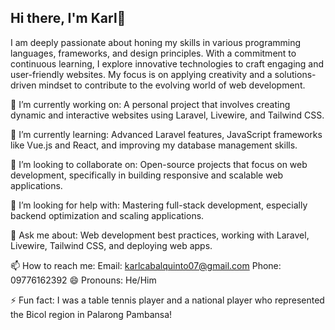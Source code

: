## Hi there, I'm Karl👋
I am deeply passionate about honing my skills in various programming languages, frameworks, and design principles. With a commitment to continuous learning, I explore innovative technologies to craft engaging and user-friendly websites. My focus is on applying creativity and a solutions-driven mindset to contribute to the evolving world of web development.

🔭 I’m currently working on:
A personal project that involves creating dynamic and interactive websites using Laravel, Livewire, and Tailwind CSS.

🌱 I’m currently learning:
Advanced Laravel features, JavaScript frameworks like Vue.js and React, and improving my database management skills.

👯 I’m looking to collaborate on:
Open-source projects that focus on web development, specifically in building responsive and scalable web applications.

🤔 I’m looking for help with:
Mastering full-stack development, especially backend optimization and scaling applications.

💬 Ask me about:
Web development best practices, working with Laravel, Livewire, Tailwind CSS, and deploying web apps.

📫 How to reach me:
Email: karlcabalquinto07@gmail.com
Phone: 09776162392
😄 Pronouns:
He/Him

⚡ Fun fact:
I was a table tennis player and a national player who represented the Bicol region in Palarong Pambansa!
